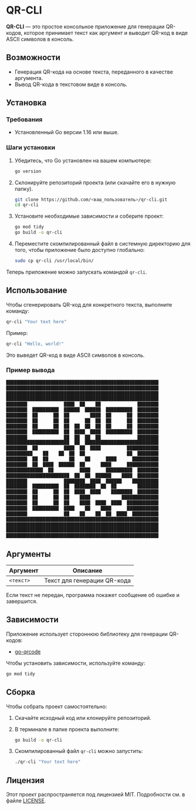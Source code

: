 # QR-CLI

**QR-CLI** — это простое консольное приложение для генерации QR-кодов, которое принимает текст как аргумент и выводит QR-код в виде ASCII символов в консоль.

## Возможности

- Генерация QR-кода на основе текста, переданного в качестве аргумента.
- Вывод QR-кода в текстовом виде в консоль.
  
## Установка

### Требования

- Установленный Go версии 1.16 или выше.
  
### Шаги установки

1. Убедитесь, что Go установлен на вашем компьютере:

   ```bash
   go version
   ```

2. Склонируйте репозиторий проекта (или скачайте его в нужную папку).

   ```bash
   git clone https://github.com/<ваш_пользователь>/qr-cli.git
   cd qr-cli
   ```

3. Установите необходимые зависимости и соберите проект:

   ```bash
   go mod tidy
   go build -o qr-cli
   ```

4. Переместите скомпилированный файл в системную директорию для того, чтобы приложение было доступно глобально:

   ```bash
   sudo cp qr-cli /usr/local/bin/
   ```

Теперь приложение можно запускать командой `qr-cli`.

## Использование

Чтобы сгенерировать QR-код для конкретного текста, выполните команду:

```bash
qr-cli "Your text here"
```

Пример:

```bash
qr-cli "Hello, world!"
```

Это выведет QR-код в виде ASCII символов в консоль.

### Пример вывода

```bash
██████████████████████████████████████████████████████████
██████████████████████████████████████████████████████████
██████████████████████████████████████████████████████████
██████████████████████████████████████████████████████████
████████              ████  ██    ██              ████████
████████  ██████████  ██████  ██████  ██████████  ████████
████████  ██      ██  ██        ████  ██      ██  ████████
████████  ██      ██  ██      ██  ██  ██      ██  ████████
████████  ██      ██  ██  ██  ██  ██  ██      ██  ████████
████████  ██████████  ██  ████  ████  ██████████  ████████
████████              ██  ██  ██  ██              ████████
████████████████████████  ██  ████████████████████████████
████████  ██          ████  ██  ████          ████████████
██████████    ██    ██  ██  ██                ██  ████████
████████  ██  ██        ██    ██      ████      ██████████
████████  ██  ████  ██████  ██      ████      ████████████
██████████████  ██          ████      ██████████  ████████
████████████████████████  ██  ██  ██████    ████  ████████
████████              ████████  ████  ██████    ██████████
████████  ██████████  ██  ████████  ██  ██        ████████
████████  ██      ██  ██  ████  ████    ████████  ████████
████████  ██      ██  ██    ████            ██████████████
████████  ██      ██  ██    ████  ████  ████  ████████████
████████  ██████████  ████    ██    ████      ████████████
████████              ██    ██    ██  ██  ████  ██████████
██████████████████████████████████████████████████████████
██████████████████████████████████████████████████████████
██████████████████████████████████████████████████████████
██████████████████████████████████████████████████████████
```

## Аргументы

| Аргумент     | Описание                        |
|--------------|---------------------------------|
| `<текст>`    | Текст для генерации QR-кода     |

Если текст не передан, программа покажет сообщение об ошибке и завершится.

## Зависимости

Приложение использует стороннюю библиотеку для генерации QR-кодов:

- [go-qrcode](https://github.com/skip2/go-qrcode)

Чтобы установить зависимости, используйте команду:

```bash
go mod tidy
```

## Сборка

Чтобы собрать проект самостоятельно:

1. Скачайте исходный код или клонируйте репозиторий.
2. В терминале в папке проекта выполните:

   ```bash
   go build -o qr-cli
   ```

3. Скомпилированный файл `qr-cli` можно запустить:

   ```bash
   ./qr-cli "Your text here"
   ```

## Лицензия

Этот проект распространяется под лицензией MIT. Подробности см. в файле [LICENSE](./LICENSE).
